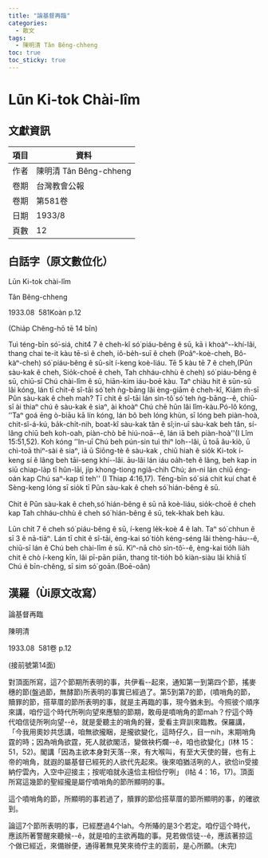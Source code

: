 ```yaml
---
title: "論基督再臨"
categories:
  - 散文
tags:
  - 陳明清 Tân Bêng-chheng
toc: true
toc_sticky: true
---
```


# Lūn Ki-tok Chài-lîm

## 文獻資訊

| 項目 | 資料 |
|---|---|
| 作者 | 陳明清 Tân Bêng-chheng |
| 卷期 | 台灣教會公報 |
| 卷期 | 第581卷 |
| 日期 | 1933/8 |
| 頁數 | 12 |

## 白話字（原文數位化）

Lūn Ki-tok chài-lîm

Tân Bêng-chheng

1933.08  581Koàn p.12

(Chia̍p Chêng-hō tē 14 bīn)

Tuì téng-bīn só͘-siá, chit4 7 ê cheh-kî só͘ piáu-bêng ê sū, kā i khoàⁿ--khí-lâi, thang chai te-it kàu tē-sì ê cheh, iô-be̍h-suī ê cheh (Poâⁿ-koè-cheh, Bô-kàⁿ-cheh) só͘ piáu-bêng ê sū-si̍t í-keng koè-liáu. Tē 5 kàu tē 7 ê cheh,(Pûn sàu-kak ê cheh, Sio̍k-choē ê cheh, Tah chháu-chhù ê cheh) só͘ piáu-bêng ê sū, chiū-sī Chú chài-lîm ê sū, hiān-kim iáu-boē kàu. Taⁿ chiàu hit ê sūn-sū lâi kóng, lán tī chit-ê sî-tāi só͘ teh ǹg-bāng lâi èng-giām ê cheh-kî, Kiám m̄-sī Pûn sàu-kak ê cheh mah? Tī chit ê sî-tāi lán sìn-tô͘ só͘ teh ǹg-bāng--ê, chiū-sī ài thiaⁿ chú ê sàu-kak ê siaⁿ, ài khoàⁿ Chú chē hūn lâi lîm-kàu.Pó-lô kóng, ‘'Taⁿ goá ēng ò-biāu kā lín kóng, lán bô beh lóng khùn, sī lóng beh piàn-hoà, chit-sî-á-kú, ba̍k-chi̍t-nih, boat-kî sàu-kak tân ê sî;in-uī sàu-kak beh tân, sí-lâng chiū beh koh-oah, piàn-chò bē hiú-noā--ê, lán iā beh piàn-hoà''(I Lîm 15:51,52). Koh kóng ‘'In-uī Chú beh pún-sin tuì thiⁿ loh--lâi, ū toā âu-kiò, ū chì-toā thiⁿ-sài ê siaⁿ, iā ū Siōng-tè ê sàu-kak , chiū hiah ê sio̍k Ki-tok í-keng sí ê lâng beh tāi-seng khí--lâi. āu-lâi lán iáu oa̍h-teh ê lâng, beh kap in siū chiap-la̍p tī hûn-lāi, ji̍p khong-tiong ngiâ-chih Chú; án-ni lán chiū éng-oán kap Chú saⁿ-kap tī teh'' (I Thiap 4:16,17). Téng-bīn só͘ siá chit kuí chat ê Sèng-keng lóng sī sio̍k tī Pûn sàu-kak ê cheh só͘ hián-bêng ê sū.

Chit ê Pûn sàu-kak ê cheh,só͘ hián-bêng ê sū nā koè-liáu, sio̍k-choē ê cheh kap Tah chháu-chhù ê cheh só͘ hián-bêng ê sū, tek-khak beh kàu.

Lūn chit 7 ê cheh só͘ piáu-bêng ê sū, í-keng le̍k-koè 4 ê lah. Taⁿ só͘ chhun ê sī 3 ê nā-tiāⁿ. Lán tī chit ê sî-tāi, èng-kai só͘ tio̍h kéng-séng lâi thèng-hāu--ê, chiū-sī lán ê Chú beh chài-lîm ê sū. Kìⁿ-nā chò sìn-tô͘--ê, èng-kai tio̍h lia̍h chit ê chò í-keng kīn, lâi pī-pān piān, thang tit-tio̍h bô kiàn-siàu lâi khiā tī Chú ê bīn-chêng, sī sim só͘ goān.(Boē-oân)

## 漢羅（Ùi原文改寫）

論基督再臨

陳明清

1933.08  581卷 p.12

(接前號第14面)

對頂面所寫，這7个節期所表明的事，共伊看--起來，通知第一到第四个節，搖麥穗的節(盤過節，無酵節)所表明的事實已經過了。第5到第7的節，(噴哨角的節，贖罪的節，搭草厝的節所表明的事，就是主再臨的事，現今猶未到。今照彼个順序來講，咱佇這个時代所咧向望來應驗的節期，敢毋是噴哨角的節mah？佇這个時代咱信徒所咧向望--ê，就是愛聽主的哨角的聲，愛看主齊訓來臨教。保羅講，「今我用奧妙共恁講，咱無欲攏睏，是攏欲變化，這時仔久，目一nih，末期哨角霆的時；因為哨角欲霆，死人就欲閣活，變做袂朽爛--ê，咱也欲變化」(I林 15：51，52)。閣講「因為主欲本身對天落--來，有大喉叫，有至大天使的聲，也有上帝的哨角，就遐的屬基督已經死的人欲代先起來。後來咱猶活咧的人，欲佮in受接納佇雲內，入空中迎接主；按呢咱就永遠佮主相佮佇咧」 (I帖 4：16，17)。頂面所寫這幾節的聖經攏是屬佇噴哨角的節所顯明的事。

這个噴哨角的節，所顯明的事若過了，贖罪的節佮搭草厝的節所顯明的事，的確欲到。

論這7个節所表明的事，已經歷過4个lah。今所賰的是3个若定。咱佇這个時代，應該所著警醒來聽候--ê，就是咱的主欲再臨的事。見若做信徒--ê，應該著掠這个做已經近，來備辦便，通得著無見笑來徛佇主的面前，是心所願。(未完)
